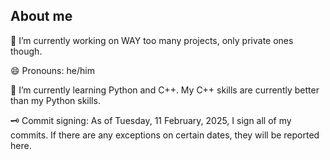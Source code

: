 ## About me

<!--
**Tyopo131/Tyopo131** is a ✨ _special_ ✨ repository because its `README.md` (this file) appears on your GitHub profile.

Here are some ideas to get you started:

- 🔭 I’m currently working on ...
- 🌱 I’m currently learning ...
- 👯 I’m looking to collaborate on ...
- 🤔 I’m looking for help with ...
- 💬 Ask me about ...
- 📫 How to reach me: ...
- 😄 Pronouns: ...
- ⚡ Fun fact: ...
-->
🔭 I’m currently working on WAY too many projects, only private ones though.

😄 Pronouns: he/him

🌱 I’m currently learning Python and C++. My C++ skills are currently better than my Python skills.

🗝️ Commit signing:
As of Tuesday, 11 February, 2025, I sign all of my commits. If there are any exceptions on certain dates, they will be reported here.
